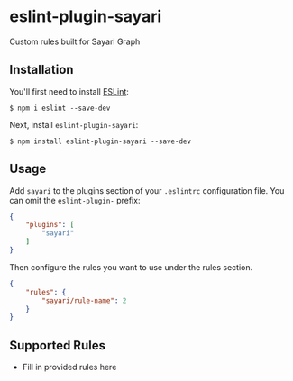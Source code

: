 # eslint-plugin-sayari

Custom rules built for Sayari Graph

## Installation

You'll first need to install [ESLint](http://eslint.org):

```
$ npm i eslint --save-dev
```

Next, install `eslint-plugin-sayari`:

```
$ npm install eslint-plugin-sayari --save-dev
```


## Usage

Add `sayari` to the plugins section of your `.eslintrc` configuration file. You can omit the `eslint-plugin-` prefix:

```json
{
    "plugins": [
        "sayari"
    ]
}
```


Then configure the rules you want to use under the rules section.

```json
{
    "rules": {
        "sayari/rule-name": 2
    }
}
```

## Supported Rules

* Fill in provided rules here





